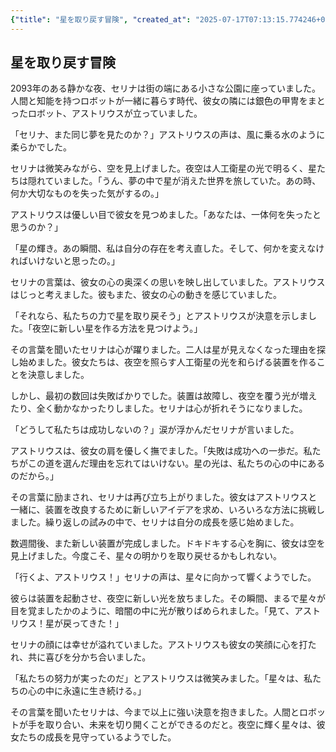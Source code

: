 ```yaml
---
{"title": "星を取り戻す冒険", "created_at": "2025-07-17T07:13:15.774246+09:00", "pattern_id": 4, "pattern_name": "ループ脱出型", "year": 2093}
---
```


## 星を取り戻す冒険

2093年のある静かな夜、セリナは街の端にある小さな公園に座っていました。人間と知能を持つロボットが一緒に暮らす時代、彼女の隣には銀色の甲冑をまとったロボット、アストリウスが立っていました。

「セリナ、また同じ夢を見たのか？」アストリウスの声は、風に乗る水のように柔らかでした。

セリナは微笑みながら、空を見上げました。夜空は人工衛星の光で明るく、星たちは隠れていました。「うん、夢の中で星が消えた世界を旅していた。あの時、何か大切なものを失った気がするの。」

アストリウスは優しい目で彼女を見つめました。「あなたは、一体何を失ったと思うのか？」

「星の輝き。あの瞬間、私は自分の存在を考え直した。そして、何かを変えなければいけないと思ったの。」

セリナの言葉は、彼女の心の奥深くの思いを映し出していました。アストリウスはじっと考えました。彼もまた、彼女の心の動きを感じていました。

「それなら、私たちの力で星を取り戻そう」とアストリウスが決意を示しました。「夜空に新しい星を作る方法を見つけよう。」

その言葉を聞いたセリナは心が躍りました。二人は星が見えなくなった理由を探し始めました。彼女たちは、夜空を照らす人工衛星の光を和らげる装置を作ることを決意しました。

しかし、最初の数回は失敗ばかりでした。装置は故障し、夜空を覆う光が増えたり、全く動かなかったりしました。セリナは心が折れそうになりました。

「どうして私たちは成功しないの？」涙が浮かんだセリナが言いました。

アストリウスは、彼女の肩を優しく撫でました。「失敗は成功への一歩だ。私たちがこの道を選んだ理由を忘れてはいけない。星の光は、私たちの心の中にあるのだから。」

その言葉に励まされ、セリナは再び立ち上がりました。彼女はアストリウスと一緒に、装置を改良するために新しいアイデアを求め、いろいろな方法に挑戦しました。繰り返しの試みの中で、セリナは自分の成長を感じ始めました。

数週間後、また新しい装置が完成しました。ドキドキする心を胸に、彼女は空を見上げました。今度こそ、星々の明かりを取り戻せるかもしれない。

「行くよ、アストリウス！」セリナの声は、星々に向かって響くようでした。

彼らは装置を起動させ、夜空に新しい光を放ちました。その瞬間、まるで星々が目を覚ましたかのように、暗闇の中に光が散りばめられました。「見て、アストリウス！星が戻ってきた！」

セリナの顔には幸せが溢れていました。アストリウスも彼女の笑顔に心を打たれ、共に喜びを分かち合いました。

「私たちの努力が実ったのだ」とアストリウスは微笑みました。「星々は、私たちの心の中に永遠に生き続ける。」

その言葉を聞いたセリナは、今まで以上に強い決意を抱きました。人間とロボットが手を取り合い、未来を切り開くことができるのだと。夜空に輝く星々は、彼女たちの成長を見守っているようでした。
